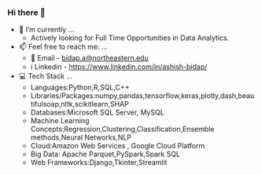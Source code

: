 ### Hi there 👋
- 🔭 I’m currently ...
  - Actively looking for Full Time Opportunities in Data Analytics.
- 📫 Feel free to reach me: ...
  - :email: Email - bidap.a@northeastern.edu
  - :information_source: Linkedin - https://www.linkedin.com/in/ashish-bidap/
- :computer: Tech Stack ...<br>
    - Languages:Python,R,SQL,C++ <br>
    - Libraries/Packages:numpy,pandas,tensorflow,keras,plotly,dash,beautifulsoap,nltk,scikitlearn,SHAP<br>
    - Databases:Microsoft SQL Server, MySQL<br>
    - Machine Learning Concepts:Regression,Clustering,Classification,Ensemble methods,Neural Networks,NLP<br>
    - Cloud:Amazon Web Services , Google Cloud Platform <br>
    - Big Data: Apache Parquet,PySpark,Spark SQL <br>
    - Web Frameworks:Django,Tkinter,Streamlit
